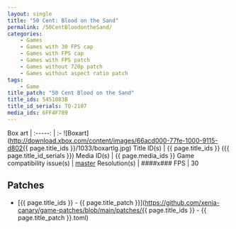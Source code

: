 ```yaml
---
layout: single
title: "50 Cent: Blood on the Sand"
permalink: /50CentBloodontheSand/
categories:
    - Games
    - Games with 30 FPS cap
    - Games with FPS cap
    - Games with FPS patch
    - Games without 720p patch
    - Games without aspect ratio patch
tags:
    - Game
title_patch: "50 Cent Blood on the Sand"
title_ids: 5451083B
title_id_serials: TQ-2107
media_ids: 6FF4F789
---
```


Box art                     |
:-----:                     | :-
![Boxart](http://download.xbox.com/content/images/66acd000-77fe-1000-9115-d802{{ page.title_ids }}/1033/boxartlg.jpg)
Title ID(s)                 | {{ page.title_ids }} ({{ page.title_id_serials }})
Media ID(s)                 | {{ page.media_ids }}
Game compatibility issue(s) | [master](https://github.com/xenia-project/game-compatibility/issues/222)
Resolution(s)               | ####x###
FPS                         | 30

## Patches
* [{{ page.title_ids }} - {{ page.title_patch }}](https://github.com/xenia-canary/game-patches/blob/main/patches/{{ page.title_ids }} - {{ page.title_patch }}.toml)
